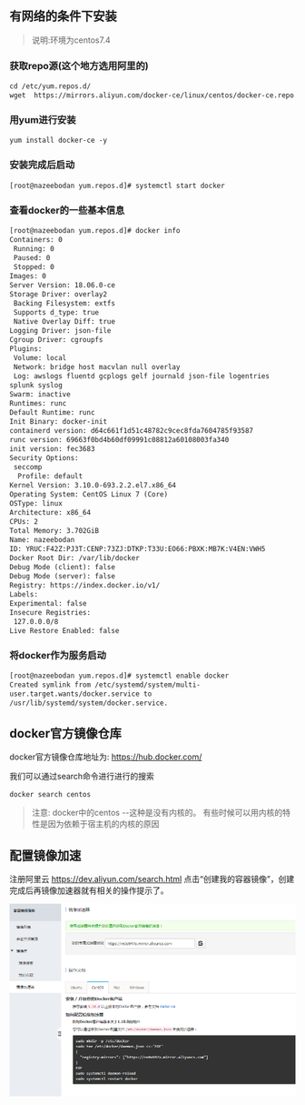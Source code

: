 <!-- toc -->
## 有网络的条件下安装
>说明:环境为centos7.4

### 获取repo源(这个地方选用阿里的)
```
cd /etc/yum.repos.d/
wget  https://mirrors.aliyun.com/docker-ce/linux/centos/docker-ce.repo
```

### 用yum进行安装
```
yum install docker-ce -y
```

### 安装完成后启动
```
[root@nazeebodan yum.repos.d]# systemctl start docker
```

### 查看docker的一些基本信息
```
[root@nazeebodan yum.repos.d]# docker info
Containers: 0
 Running: 0
 Paused: 0
 Stopped: 0
Images: 0
Server Version: 18.06.0-ce
Storage Driver: overlay2
 Backing Filesystem: extfs
 Supports d_type: true
 Native Overlay Diff: true
Logging Driver: json-file
Cgroup Driver: cgroupfs
Plugins:
 Volume: local
 Network: bridge host macvlan null overlay
 Log: awslogs fluentd gcplogs gelf journald json-file logentries splunk syslog
Swarm: inactive
Runtimes: runc
Default Runtime: runc
Init Binary: docker-init
containerd version: d64c661f1d51c48782c9cec8fda7604785f93587
runc version: 69663f0bd4b60df09991c08812a60108003fa340
init version: fec3683
Security Options:
 seccomp
  Profile: default
Kernel Version: 3.10.0-693.2.2.el7.x86_64
Operating System: CentOS Linux 7 (Core)
OSType: linux
Architecture: x86_64
CPUs: 2
Total Memory: 3.702GiB
Name: nazeebodan
ID: YRUC:F42Z:PJ3T:CENP:73ZJ:DTKP:T33U:EO66:PBXK:MB7K:V4EN:VWH5
Docker Root Dir: /var/lib/docker
Debug Mode (client): false
Debug Mode (server): false
Registry: https://index.docker.io/v1/
Labels:
Experimental: false
Insecure Registries:
 127.0.0.0/8
Live Restore Enabled: false
```

### 将docker作为服务启动
```
[root@nazeebodan yum.repos.d]# systemctl enable docker
Created symlink from /etc/systemd/system/multi-user.target.wants/docker.service to /usr/lib/systemd/system/docker.service.
```

## docker官方镜像仓库
docker官方镜像仓库地址为:  https://hub.docker.com/

我们可以通过search命令进行进行的搜索
```
docker search centos
```

>注意:
docker中的centos --这种是没有内核的。
有些时候可以用内核的特性是因为依赖于宿主机的内核的原因



## 配置镜像加速
注册阿里云
https://dev.aliyun.com/search.html
点击“创建我的容器镜像”，创建完成后再镜像加速器就有相关的操作提示了。

![](assets/screenshot_1532573959908.png)
